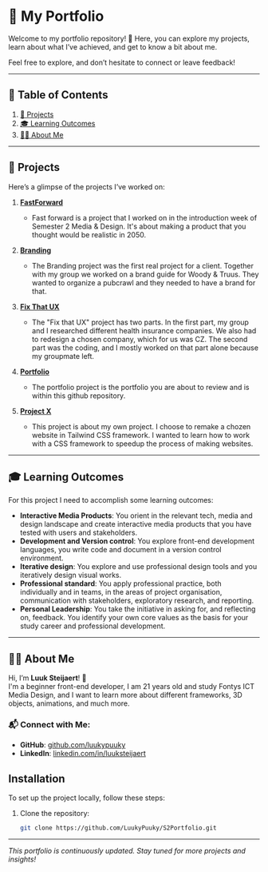 # 🚀 My Portfolio

Welcome to my portfolio repository! 🎉 Here, you can explore my projects, learn about what I’ve achieved, and get to know a bit about me.

Feel free to explore, and don’t hesitate to connect or leave feedback!

---

## 📖 Table of Contents

1. [📂 Projects](#-projects)
2. [🎓 Learning Outcomes](#-learning-outcomes)
3. [🙋‍♂️ About Me](#-about-me)

---

## 📂 Projects

Here’s a glimpse of the projects I’ve worked on:

1. **[FastForward](#)**

   - Fast forward is a project that I worked on in the introduction week of Semester 2 Media & Design. It's about making a product that you thought would be realistic in 2050.

2. **[Branding](#)**

   - The Branding project was the first real project for a client. Together with my group we worked on a brand guide for Woody & Truus. They wanted to organize a pubcrawl and they needed to have a brand for that.

3. **[Fix That UX](#)**

   - The "Fix that UX" project has two parts. In the first part, my group and I researched different health insurance companies. We also had to redesign a chosen company, which for us was CZ. The second part was the coding, and I mostly worked on that part alone because my groupmate left.

4. **[Portfolio](#)**
   - The portfolio project is the portfolio you are about to review and is within this github repository.
5. **[Project X](#projectx.luuksteijaert.nl)**
   - This project is about my own project. I choose to remake a chozen website in Tailwind CSS framework. I wanted to learn how to work with a CSS framework to speedup the process of making websites.

---

## 🎓 Learning Outcomes

For this project I need to accomplish some learning outcomes:

- **Interactive Media Products**: You orient in the relevant tech, media and design landscape and create interactive media products that you have tested with users and stakeholders.
- **Development and Version control**: You explore front-end development languages, you write code and document in a version control environment.
- **Iterative design**: You explore and use professional design tools and you iteratively design visual works.
- **Professional standard**: You apply professional practice, both individually and in teams, in the areas of project organisation, communication with stakeholders, exploratory research, and reporting.
- **Personal Leadership**: You take the initiative in asking for, and reflecting on, feedback. You identify your own core values as the basis for your study career and professional development.

---

## 🙋‍♂️ About Me

Hi, I’m **Luuk Steijaert**! 👋  
I'm a beginner front-end developer, I am 21 years old and study Fontys ICT Media Design, and I want to learn more about different frameworks, 3D objects, animations, and much more.

### 📬 Connect with Me:

- **GitHub**: [github.com/luukypuuky](https://github.com/luukypuuky)
- **LinkedIn**: [linkedin.com/in/luuksteijaert](https://www.linkedin.com/in/luuk-steijaert-028702287/)

## Installation

To set up the project locally, follow these steps:

1. Clone the repository:
   ```bash
   git clone https://github.com/LuukyPuuky/S2Portfolio.git
   ```

---

_This portfolio is continuously updated. Stay tuned for more projects and insights!_
